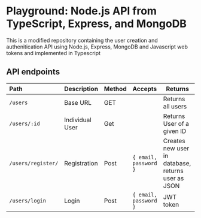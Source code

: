 # Playground: Node.js API from TypeScript, Express, and MongoDB

This is a modified repository containing the user creation and authenitication API using Node.js, Express, MongoDB and Javascript web tokens and implemented in Typescript

## API endpoints

| Path               | Description     | Method | Accepts               | Returns                                            |
| :----------------- | :-------------- | :----- | :-------------------- | -------------------------------------------------- |
| `/users`           | Base URL        | GET    |                       | Returns all users                                  |
| `/users/:id`       | Individual User | Get    |                       | Returns User of a given ID                         |
| `/users/register/` | Registration    | Post   | `{ email, password }` | Creates new user in database, returns user as JSON |
| `/users/login`     | Login           | Post   | `{ email, password }` | JWT token                                          |
